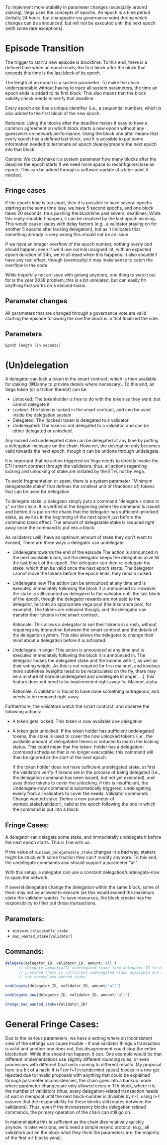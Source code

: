 
To implement more stability in parameter changes (especially around staking), Vega uses
the concepts of epochs. An epoch is a time period (initially 24 hours, but changeable
via governance vote) during which changes can be announced, but will not be executed
until the next epoch (with some rare exceptions).

# Episode Transition

The trigger to start a new episode is blocktime. To this end, there is a
defined time when an epoch ends; the first block after the block that
exceeds this time is the last block of its epoch.

The length of an epoch is a system parameter. To make the chain understandable
without having to trace all system parameters, the time an epoch ends is added
to its first block. This also means that the block validity check needs to verify 
that deadline.

Every epoch also has a unique identifier (i.e., a sequential number), which is also 
added to the first block of the new epoch.

Rationale: Using the blocks after the deadline makes it easy to have a common agreement
on which block starts a new epoch without any guesswork on network performance. Using
the block one after means that every epoch has a defined last block, and it is possible
to put some information needed to terminate an epoch cleanly/prepare the
next epoch into that block.

Options: We could make it a system parameter how many blocks after the deadline the epoch starts
 if we need more space to reconfigure/close an epoch. This can be added through a software update
 at a later point if needed.

## Fringe cases
 If the epoch-time is too short, then it is possible to have several epochs starting
 at the same time (say, we have 5 second epochs, and one block takes 20 seconds, thus  pushing the
 blocktime past several deadlines. While this really shouldn't happen, it can be resolved by the 
 last epoch winning. This would cause issues with delay factors (e.g., a validator staying on for
 another 5 epochs after loosing delegation), but as it indicates that something already is very
 wrong this should not be an issue. 

 If we have an integer overflow of the epoch number, nothing overly bad should happen; even
 if we'd use normal unsigned int, with an expected epoch duration of 24h, we're all dead when 
 this happens. It also shouldn't have any real effect, though (eventually) it may make sense 
 to catch the overflow in the code.
 
 While hopefully not an issue with golang anymore, one thing to watch out for is
 the year 2038 problem; this is a bit unrelated, but can easily hit anything that
 works on a second-basis.

## Parameter changes
 All parameters that are changed through a governance vote are valid starting the 
 episode following the one the block is in that finalized the vote.

## Parameters 
	Epoch length (in seconds)


# (Un)delegation

A delegator can lock a token in the smart contract, which is then available for
staking (@Danny to provide details where necessary). To this end, an Vega token
(or a frction thereof) can be
- Unlocked: The tokenholder is free to do with the token as they
	want, but cannot delegate it
- Locked: The token is locked in the smart contract, and cen be used
	inside the delegation system
- Delegated: The (locked) token is delegated to a validator
- Undelegated: The token is not delegated to a validator, and can be either
	delegated or unlocked.
	
Any locked and undelegated stake can be delegated at any time by putting a 
delegation-message on the chain. However, the delegation only becomes valid 
towards the next epoch, though it can be undone through undelegate.

It is important that no action triggered on Vega needs to directly invoke the 
ETH smart contract through the validators; thus, all actions regarding locking 
and unlocking of stake are initiated by the ETH, not by Vega.

To avoid fragmentation or spam, there is a system parameter "Minimum delegateable stake"
that defines the smallest unit of (fractions of) tokens that can be used for delegation.

To delegate stake, a delegator simply puts a command "delegate x stake to y" on
the chain. It is verified at the beginning (when the command is issued and before
it is put on the chain) that the delegator has sufficient unlocked stake, as 
well as in the beginning of the next epoch just before the command takes effect.
The amount of delegatable stake is reduced right away once the command is put into 
a block.

As validators (will) have an optimum amount of stake they don't want to exceed, 
There are three ways a delegator can undelegate:

- Undelegate towards the end of the episode
	The action is announced in the next available block, but the delegator keeps
	the delegation alive till the last block of the epoch. The delegator can then
	re-delegate the stake, which then be valid once the next epoch starts.
	The delegator cannot move the tokens before the epoch ends, they remain locked.
- Undelegate now
	The action can be announced at any time and is executed immediately following the block
	it is announced in. However, the stake is still counted as delegated to the validator until
	the last block of the epoch, though the delegator rewards are not paid to the delegator, but
	into an appropriate vega pool (the insurance pool, for example). The tokens are
	released though, and the delegator can transfer their tokens in the smart contract.

	Rationale: This allows a delegator to sell their tokens in a rush, without requiring
	any interaction between the smart contract and the details of the delegation system.
	This also allows the delegator to change their mind about a delegation before it is
	activated.
  
- Undelegate in anger
	This action is announced at any time and is executed immediately following the block it
	is announced in. The delegator looses the delegated stake and the income with it, as well
	as their voting weight. As this is not required for first mainnet, and involves more subtleties
	(weights need to be recalculated on the fly, there may be a mixture of normal undelegated
	and undelegate in anger, ...), this feature does not need to be implemented right away for
	Mainnet alpha.
	
	Rationale: A validator is found to have done something outrageous, and needs to be removed
	right away. 

Furthermore, the validators watch the smart contract, and observe the following actions:

- A token gets locked: This token is now available doe delegation
- A token gets unlocked: If the token holder has sufficient undelegated tokens, this stake is
	used to cover the now unlocked tokens (i.e., the available amount of delegatable 
	tokens is reduced to match the locking status. This could mean that the token-
	holder has a delegation-command scheduled that is no longer executable; this
	command will then be ignored at the start of the next epoch.

	If the token holder does not have sufficient undelegated stake, at first
	the validators verify if tokens are in the process of being delegated
	(i.e., the delegation command has been issued, but not yet executed), and
	uses those tokens to cover the unlocking. If this is insufficient, the
	Undelegate-now command is automatically triggered, undelegating evenly from
	all validators to cover the needs.
Validator commands
	Change wanted stake: Define a new parameter of wanted_stake[validator], valid at the epoch
	following the one in which the command is put into a block.

## Fringe Cases:
A delegator can delegate some stake, and immediatelly undelegate it before the next
epoch starts. This is fine with us.

If the value of `minimum_delegateable_stake` changes in a bad way, stakers might be stuck with
some fraction they can't modify anymore. To this end, the undelegate commands also should
support a parameter "all".

With this setup, a delegator can use a constant delegation/undelegate-now to spam the network.	

If several delegators change the delegation within the same block, some of them may not be allowed to 
execute (as this would exceed the maximum stake the validator wants). To save resources, the
block creator has the responsibility to filter out these transactions.

## Parameters: 
- `minimum_delegatable_stake`
- `max_wanted_stake[Validator]`	

## Commands:
```javascript
delegate(delegator_ID, validator_ID, amount/'all')
      // delegate amount(all) undelegated stake form delegator_ID to validator_ID, 
      // provided there is sufficient undelegated stake available and the value would
      // not exceed max_wanted_stake.

undelegate(delegator_ID, validator_ID, amount/'all')

undelegate_now(delegator_ID, validator_ID, amount/'all')
	
change_max_wanted_stake(Validator_ID)
```



# General Fringe Cases:

Due to the various parameters, we have a setting where an inconsistent view of the settings
can cause trouble - if one validator things a transaction is valid and another one does not, 
this disagreement could stop the entire blockchain.
While this should not happen, it can. One example would be that different implementations use
slightly different rounding rules, or even processors with different float units coming to 
different results. 
My proposal here is a bit of a hack; if t+1 (or f+1 in tendermint speak) blocks in a row get 
rejected due to invalid proposals with anything that could be explained through parameter 
inconsistencies, the chain goes into a backup mode where parameter changes are only allowed 
every n-1 th block, where n is the number of validators (thus, every delegation-related 
transaction needs ot wait in mempool until the next block-number is divisible by n-1; using n-1 
assures that the responsibility for these blocks still rotates between the validators). 
Thus, even if the inconsistency blocks delegation related commands, the primary operation of 
the chain can still go on. 

In mainnet alpha this is sufficient as the chain dies relatively quickly anyhow. In later
versions, we'd need a simple resync protocol (e.g., all validators put on the block what
they think the parameters are; the majority of the first n-t blocks wins).


